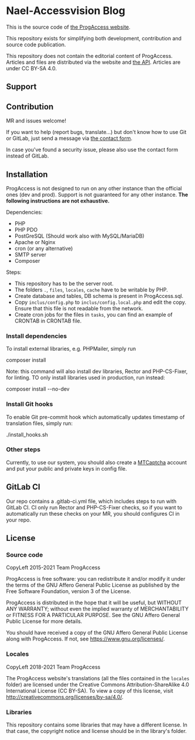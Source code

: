 # Nael-Accessvision Blog

This is the source code of [the ProgAccess website](https://progaccess.net).

This repository exists for simplifying both development, contribution and source code publication.

This repository does not contain the editorial content of ProgAccess. Articles and files are distributed via the website and [the API](https://progaccess.net/api). Articles are under CC BY-SA 4.0.

## Support

## Contribution

MR and issues welcome!

If you want to help (report bugs, translate...) but don't know how to use Git or GitLab, just send a message via [the contact form](https://progaccess.net/contacter.php).

In case you've found a security issue, please also use the contact form instead of GitLab.

## Installation

ProgAccess is not designed to run on any other instance than the official ones (dev and prod). Support is not guaranteed for any other instance. **The following instructions are not exhaustive.**

Dependencies:
* PHP
* PHP PDO
* PostGreSQL (Should work also with MySQL/MariaDB)
* Apache or Nginx
* cron (or any alternative)
* SMTP server
* Composer

Steps:
* This repository has to be the server root.
* The folders `.`, `files`, `locales`, `cache` have to be writable by PHP.
* Create database and tables, DB schema is present in ProgAccess.sql.
* Copy `inclus/config.php` to `inclus/config.local.php` and edit the copy. Ensure that this file is not readable from the network.
* Create cron jobs for the files in `tasks`, you can find an example of CRONTAB in CRONTAB file.

### Install dependencies

To install external libraries, e.g. PHPMailer, simply run

composer install

Note: this command will also install dev libraries, Rector and PHP-CS-Fixer, for linting. TO only install libraries used in production, run instead:

composer install --no-dev

### Install Git hooks

To enable Git pre-commit hook which automatically updates timestamp of translation files, simply run:

./install_hooks.sh

### Other steps

Currently, to use our system, you should also create a [MTCaptcha](https://www.mtcaptcha.com/) account and put your public and private keys in config file.


## GitLab CI

Our repo contains a .gitlab-ci.yml file, which includes steps to run with GitLab CI. CI only run Rector and PHP-CS-Fixer checks, so if you want to automatically run these checks on your MR, you should configures CI in your repo.


## License

### Source code

CopyLeft 2015-2021 Team ProgAccess

ProgAccess is free software: you can redistribute it and/or modify it under the terms of the GNU Affero General Public License as published by the Free Software Foundation, version 3 of the License.

ProgAccess is distributed in the hope that it will be useful, but WITHOUT ANY WARRANTY; without even the implied warranty of MERCHANTABILITY or FITNESS FOR A PARTICULAR PURPOSE. See the GNU Affero General Public License for more details.

You should have received a copy of the GNU Affero General Public License along with ProgAccess. If not, see https://www.gnu.org/licenses/.

### Locales

CopyLeft 2018-2021 Team ProgAccess

The ProgAccess website's translations (all the files contained in the `locales` folder) are licensed under the Creative Commons Attribution-ShareAlike 4.0 International License (CC BY-SA). To view a copy of this license, visit http://creativecommons.org/licenses/by-sa/4.0/.

### Libraries

This repository contains some libraries that may have a different license. In that case, the copyright notice and license should be in the library's folder.
